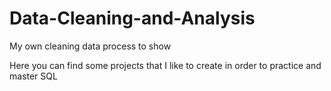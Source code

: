 # Data-Cleaning-and-Analysis
My own cleaning data process to show

Here you can find some projects that I like to create in order to practice and master SQL
